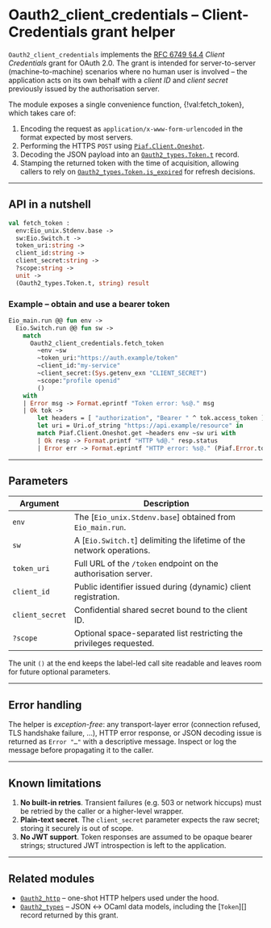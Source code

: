 # Oauth2_client_credentials – Client-Credentials grant helper

`Oauth2_client_credentials` implements the
[RFC 6749 §4.4](https://datatracker.ietf.org/doc/html/rfc6749#section-4.4)
*Client Credentials* grant for OAuth 2.0.  The grant is intended for
server-to-server (machine-to-machine) scenarios where no human user is
involved – the application acts on its own behalf with a *client ID* and
*client secret* previously issued by the authorisation server.

The module exposes a single convenience function, {!val:fetch_token},
which takes care of:

1. Encoding the request as
   `application/x-www-form-urlencoded` in the format expected by most
   servers.
2. Performing the HTTPS `POST` using
   [`Piaf.Client.Oneshot`](https://github.com/plexus/ocaml-piaf).
3. Decoding the JSON payload into an [`Oauth2_types.Token.t`][] record.
4. Stamping the returned token with the time of acquisition, allowing
   callers to rely on [`Oauth2_types.Token.is_expired`][] for refresh
   decisions.

---

## API in a nutshell

```ocaml
val fetch_token :
  env:Eio_unix.Stdenv.base ->
  sw:Eio.Switch.t ->
  token_uri:string ->
  client_id:string ->
  client_secret:string ->
  ?scope:string ->
  unit ->
  (Oauth2_types.Token.t, string) result
```

### Example – obtain and use a bearer token

```ocaml
Eio_main.run @@ fun env ->
  Eio.Switch.run @@ fun sw ->
    match
      Oauth2_client_credentials.fetch_token
        ~env ~sw
        ~token_uri:"https://auth.example/token"
        ~client_id:"my-service"
        ~client_secret:(Sys.getenv_exn "CLIENT_SECRET")
        ~scope:"profile openid"
        ()
    with
    | Error msg -> Format.eprintf "Token error: %s@." msg
    | Ok tok ->
        let headers = [ "authorization", "Bearer " ^ tok.access_token ] in
        let uri = Uri.of_string "https://api.example/resource" in
        match Piaf.Client.Oneshot.get ~headers env ~sw uri with
        | Ok resp -> Format.printf "HTTP %d@." resp.status
        | Error err -> Format.eprintf "HTTP error: %s@." (Piaf.Error.to_string err)
```

---

## Parameters

| Argument        | Description                                                            |
|-----------------|------------------------------------------------------------------------|
| `env`           | The [`Eio_unix.Stdenv.base`] obtained from `Eio_main.run`.              |
| `sw`            | A [`Eio.Switch.t`] delimiting the lifetime of the network operations.  |
| `token_uri`     | Full URL of the `/token` endpoint on the authorisation server.         |
| `client_id`     | Public identifier issued during (dynamic) client registration.         |
| `client_secret` | Confidential shared secret bound to the client ID.                     |
| `?scope`        | Optional space-separated list restricting the privileges requested.     |

The unit `()` at the end keeps the label-led call site readable and leaves
room for future optional parameters.

---

## Error handling

The helper is *exception-free*: any transport-layer error (connection
refused, TLS handshake failure, …), HTTP error response, or JSON decoding
issue is returned as `Error "…"` with a descriptive message.  Inspect or
log the message before propagating it to the caller.

---

## Known limitations

1. **No built-in retries**.  Transient failures (e.g. 503 or network
   hiccups) must be retried by the caller or a higher-level wrapper.
2. **Plain-text secret**.  The `client_secret` parameter expects the raw
   secret; storing it securely is out of scope.
3. **No JWT support**.  Token responses are assumed to be opaque bearer
   strings; structured JWT introspection is left to the application.

---

## Related modules

* [`Oauth2_http`](oauth2_http.doc.md) – one-shot HTTP helpers used under
  the hood.
* [`Oauth2_types`](oauth2_types.doc.md) – JSON ↔ OCaml data models,
  including the [`Token`][] record returned by this grant.

[`Oauth2_types.Token.t`]: oauth2_types.doc.md
[`Oauth2_types.Token.is_expired`]: oauth2_types.doc.md

